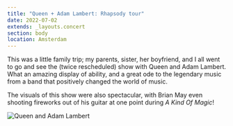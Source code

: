 ```yaml
---
title: "Queen + Adam Lambert: Rhapsody tour"
date: 2022-07-02
extends: _layouts.concert
section: body
location: Amsterdam
---
```


This was a little family trip; my parents, sister, her boyfriend, and I all went to go and see the (twice rescheduled)
show with Queen and Adam Lambert. What an amazing display of ability, and a great ode to the legendary music from a band
that positively changed the world of music.

The visuals of this show were also spectacular, with Brian May even shooting fireworks out of his guitar at one point
during _A Kind Of Magic_!

![Queen and Adam Lambert](/assets/images/queen-adam-lambert.jpg)
